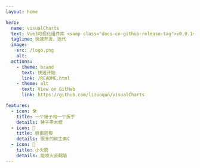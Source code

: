 ```yaml
---
layout: home

hero:
  name: visualCharts
  text: Vue3可视化组件库 <samp class="docs-cn-github-release-tag">v0.0.1</samp>
  tagline: 快速开发、迭代
  image:
    src: /logo.png
    alt:
  actions:
    - theme: brand
      text: 快速开始
      link: /README.html
    - theme: alt
      text: View on GitHab
      link: https://github.com/lizuoqun/visualCharts

features:
  - icon: 🛠️
    title: 一个锤子和一个扳手
    details: 锤子带木棍
  - icon: 🍊
    title: 赣南脐橙
    details: 很多的维生素C
  - icon: 🚀
    title: 小火箭
    details: 能喷火会翻墙
---
```

